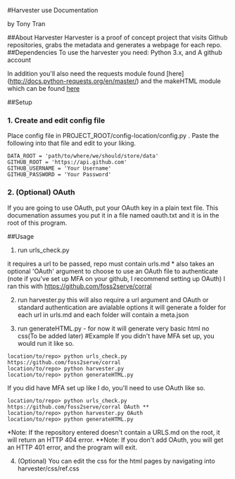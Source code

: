 #Harvester use Documentation


by Tony Tran

##About Harvester
Harvester is a proof of concept project that visits Github repositories, grabs the metadata and generates a webpage for each repo.
##Dependencies
To use the harvester you need: Python 3.x,
and A github account

In addition you'll also need the requests module found [here] (http://docs.python-requests.org/en/master/)
and the makeHTML module which can be found [here](http://www.hoboes.com/Mimsy/hacks/object-oriented-html/)

##Setup

### 1. Create and edit config file

Place config file in PROJECT_ROOT/config-location/config.py . Paste the following into that file and edit to your liking.

```
DATA_ROOT = 'path/to/where/we/should/store/data'
GITHUB_ROOT = 'https://api.github.com'
GITHUB_USERNAME = 'Your Username'
GITHUB_PASSWORD = 'Your Password'
```

### 2. (Optional) OAuth

If you are going to use OAuth, put your OAuth key in a plain text file. This documenation assumes you put it in a file named oauth.txt and it is in the root of this program.


##Usage
1. run urls_check.py

it requires a url to be passed, repo must contain urls.md *
also takes an optional 'OAuth' argument to choose to use an OAuth file to authenticate
(note if you've set up MFA on your github, I recommend setting up OAuth) 
I ran this with https://github.com/foss2serve/corral


2. run harvester.py
this will also require a url argument
and OAuth or standard authentication are avialable options
it will generate a folder for each url in urls.md and each folder will contain a meta.json

3. run generateHTML.py - for now it will generate very basic html no css(To be added later)
#Example
If you didn't have MFA set up, you would run it like so.
```
location/to/repo> python urls_check.py https://github.com/foss2serve/corral
location/to/repo> python harvester.py
location/to/repo> python generateHTML.py
```
If you did have MFA set up like I do, you'll need to use OAuth like so.
```
location/to/repo> python urls_check.py https://github.com/foss2serve/corral OAuth **
location/to/repo> python harvester.py OAuth
location/to/repo> python generateHTML.py
```
*Note: If the repository entered doesn't contain a URLS.md on the root, it will return an HTTP 404 error.
**Note: If you don't add OAuth, you will get an HTTP 401 error, and the program will exit.


4. (Optional) You can edit the css for the html pages by navigating into harvester/css/ref.css
